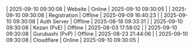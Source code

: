 | 2025-09-10 09:30:08 | Website | Online | 2025-09-10 09:30:05 |
| 2025-09-10 09:30:08 | Registration | Offline | 2025-09-09 16:40:23 |
| 2025-09-10 09:30:08 | Auth Server | Offline | 2025-08-18 09:33:31 |
| 2025-09-10 09:30:08 | Kezan (PvE) | Offline | 2025-08-03 17:58:02 |
| 2025-09-10 09:30:08 | Gurubashi (PvP) | Offline | 2025-08-23 21:44:06 |
| 2025-09-10 09:30:08 | Cloudflare | Online | 2025-09-10 09:30:05 |

